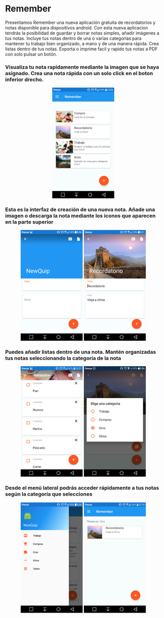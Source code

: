 # Remember
Presentamos Remember una nueva aplicación gratuita de recordatorios y notas disponible para dispositivos android.
Con esta nueva aplicacion tendrás la posibilidad de guardar y borrar notas simples, añadir imágenes a tus notas.
Incluye tus notas dentro de una o varias categorías para mantener tu trabajo bien organizado, a mano y de una manera rápida.
Crea listas dentro de tus notas.
Exporta o imprime facil y rapido tus notas a PDF con solo pulsar un botón.

<p align="right">
<h3> Visualiza tu nota rapidamente mediante la imagen que se haya asignado. Crea una nota rápida con un solo click en el boton inferior drecho.</h3>
</p>
<p align="center">
  <img src="https://github.com/Adrimartinez/NewQuip/blob/master/WhatsApp%20Image%202016-11-30%20at%2012.13.58.jpeg" width="200"/>
</p>

<p align="right">
<h3>Esta es la interfaz de creación de una nueva nota. Añade una imagen o descarga la nota mediante los iconos que aparecen en la parte superior</h3>
</p>
<p align="center">
  <img src="https://github.com/Adrimartinez/NewQuip/blob/master/Screenshot_2016-11-30-08-26-21.png" width="200"/>
  <img src="https://github.com/Adrimartinez/NewQuip/blob/master/Screenshot_2016-11-30-09-31-11.png" width="200"/>
</p>

<p align="right">
<h3>Puedes añadir listas dentro de una nota. Mantén organizadas tus notas seleccionando la categoría de la nota</h3>
</p>
<p align="center">
  <img src="https://github.com/Adrimartinez/NewQuip/blob/master/WhatsApp%20Image%202016-11-30%20at%2012.24.33%20(2).jpeg" width="200"/>
  <img src="https://github.com/Adrimartinez/NewQuip/blob/master/WhatsApp%20Image%202016-11-30%20at%2012.24.33.jpeg" width="200"/>
</p>


<p align="right">
<h3>Desde el menú lateral podrás acceder rápidamente a tus notas según la categoría que selecciones</h3>
</p>
<p align="center">
  <img src="https://github.com/Adrimartinez/NewQuip/blob/master/Screenshot_2016-11-30-08-26-14.png" width="200"/>
  <img src="https://github.com/Adrimartinez/NewQuip/blob/master/WhatsApp%20Image%202016-11-30%20at%2012.24.33%20(1).jpeg" width="200"/>
</p>
